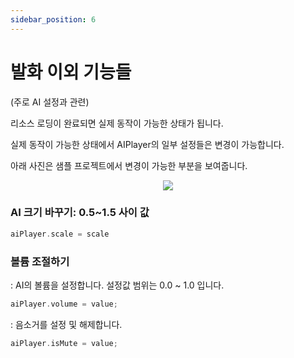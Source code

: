 ```yaml
---
sidebar_position: 6
---
```


# 발화 이외 기능들

(주로 AI 설정과 관련)

리소스 로딩이 완료되면 실제 동작이 가능한 상태가 됩니다.

실제 동작이 가능한 상태에서 AIPlayer의 일부 설정들은 변경이 가능합니다.

아래 사진은 샘플 프로젝트에서 변경이 가능한 부분을 보여줍니다.

<p align="center">
<img src="/img/aihuman/ios/aisample_ss_002.jpg" style={{zoom: "30%"}} />
</p>

### AI 크기 바꾸기: 0.5~1.5 사이 값

```swift
aiPlayer.scale = scale
```

### 볼륨 조절하기

: AI의 볼륨을 설정합니다. 설정값 범위는 0.0 ~ 1.0 입니다.

```swift
aiPlayer.volume = value;
```

: 음소거를 설정 및 해제합니다.

```swift
aiPlayer.isMute = value;
```
